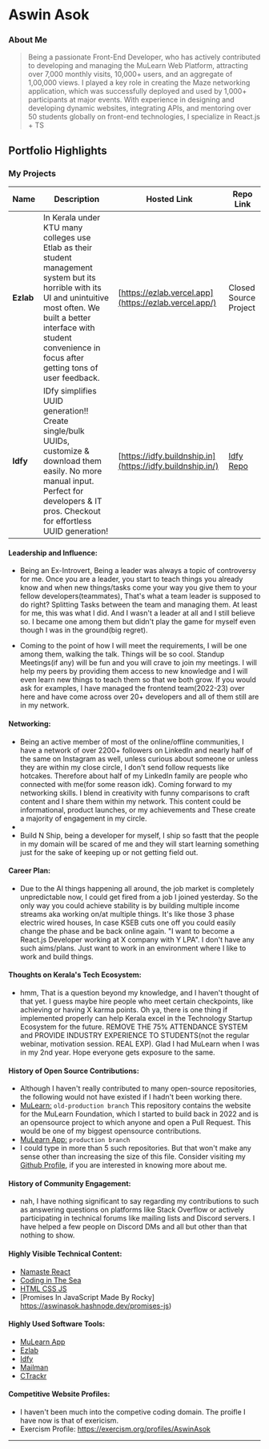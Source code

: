 # Aswin Asok

### About Me

> Being a passionate Front-End Developer, who has actively contributed to developing and managing the MuLearn Web Platform, attracting over 7,000 monthly visits, 10,000+ users, and an aggregate of 1,00,000 views. I played a key role in creating the Maze networking application, which was successfully deployed and used by 1,000+ participants at major events. With experience in designing and developing dynamic websites, integrating APIs, and mentoring over 50 students globally on front-end technologies, I specialize in React.js + TS


## Portfolio Highlights

### My Projects

| Name                | Description                                                               | Hosted Link                              | Repo Link                                                      |
|---------------------|---------------------------------------------------------------------------|------------------------------------------|----------------------------------------------------------------|
| **Ezlab**  | In Kerala under KTU many colleges use Etlab as their student management system but its horrible with its UI and unintuitive most often. We built a better interface with student convenience in focus after getting tons of user feedback.                                              | [https://ezlab.vercel.app](https://ezlab.vercel.app/)    | Closed Source Project             |
| **Idfy**  | IDfy simplifies UUID generation!! Create single/bulk UUIDs, customize & download them easily. No more manual input. Perfect for developers & IT pros. Checkout for effortless UUID generation!                                              | [https://idfy.buildnship.in](https://idfy.buildnship.in/)   | [Idfy Repo](https://github.com/BuildNShip/idfy)             |

#### Leadership and Influence:

- Being an Ex-Introvert, Being a leader was always a topic of controversy for me. Once you are a leader, you start to teach things you already know and when new things/tasks come your way you give them to your fellow developers(teammates), That's what a team leader is supposed to do right? Splitting Tasks between the team and managing them. At least for me, this was what I did. And I wasn't a leader at all and I still believe so. I became one among them but didn't play the game for myself even though I was in the ground(big regret).

- Coming to the point of how I will meet the requirements, I will be one among them, walking the talk. Things will be so cool. Standup Meetings(if any) will be fun and you will crave to join my meetings. I will help my peers by providing them access to new knowledge and I will even learn new things to teach them so that we both grow. If you would ask for examples, I have managed the frontend team(2022-23) over here and have come across over 20+ developers and all of them still are in my network. 

#### Networking:

- Being an active member of most of the online/offline communities, I have a network of over 2200+ followers on LinkedIn and nearly half of the same on Instagram as well, unless curious about someone or unless they are within my close circle, I don't send follow requests like hotcakes. Therefore about half of my LinkedIn family are people who connected with me(for some reason idk). Coming forward to my networking skills. I blend in creativity with funny comparisons to craft content and I share them within my network. This content could be informational, product launches, or my achievements and These create a majority of  engagement in my circle.
- 
- Build N Ship, being a developer for myself, I ship so fastt that the people in my domain will be scared of me and they will start learning something just for the sake of keeping up or not getting field out.

#### Career Plan:

- Due to the AI things happening all around, the job market is completely unpredictable now, I could get fired from a job I joined yesterday. So the only way you could achieve stability is by building multiple income streams aka working on/at multiple things. It's like those 3 phase electric wired houses, In case KSEB cuts one off you could easily change the phase and be back online again. "I want to become a React.js Developer working at X company with Y LPA". I don't have any such aims/plans. Just want to work in an environment where I like to work and build things.

#### Thoughts on Kerala's Tech Ecosystem:

- hmm, That is a question beyond my knowledge, and I haven't thought of that yet. I guess maybe hire people who meet certain checkpoints, like achieving or having X karma points. Oh ya, there is one thing if implemented properly can help Kerala excel in the Technology Startup Ecosystem for the future. REMOVE THE 75% ATTENDANCE SYSTEM and PROVIDE INDUSTRY EXPERIENCE TO STUDENTS(not the regular webinar, motivation session. REAL EXP). Glad I had MuLearn when I was in my 2nd year. Hope everyone gets exposure to the same.

#### History of Open Source Contributions:

- Although I haven't really contributed to many open-source repositories, the following would not have existed if I hadn't been working there.
- [MuLearn:](https://github.com/gtech-mulearn/mulearn) `old-production branch` This repository contains the website for the MuLearn Foundation, which I started to build back in 2022 and is an opensource project to which anyone and open a Pull Request. This would be one of my biggest opensource contributions.
- [MuLearn App:](https://github.com/gtech-mulearn/mulearn) `production branch`
- I could type in more than 5 such repositories. But that won't make any sense other than increasing the size of this file. Consider visiting my [Github Profile](https://github.com/AswinAsok), if you are interested in knowing more about me.

#### History of Community Engagement:

- nah, I have nothing significant to say regarding my contributions to such as answering questions on platforms like Stack Overflow or actively participating in technical forums like mailing lists and Discord servers. I have helped a few people on Discord DMs and all but other than that nothing to show.

#### Highly Visible Technical Content:

- [Namaste React](https://www.youtube.com/playlist?list=PL4rPSem29OZQdVEnUo4mwuNi00mmx36Ky)
- [Coding in The Sea](https://www.youtube.com/@aswinasok1148/featured)
- [HTML CSS JS](https://www.youtube.com/@aswinasok1148/featured)
- [Promises In JavaScript Made By Rocky] https://aswinasok.hashnode.dev/promises-js)

#### Highly Used Software Tools:

- [MuLearn App](https://github.com/gtech-mulearn/mulearn)
- [Ezlab](https://ezlab.vercel.app/)
- [Idfy](https://github.com/BuildNShip/idfy)
- [Mailman](https://mailman.buildnship.in/)
- [CTrackr](https://ctrackr.vercel.app/)

#### Competitive Website Profiles:

- I haven't been much into the competive coding domain. The proifle I have now is that of exericism.
- Exercism Profile: https://exercism.org/profiles/AswinAsok

---
